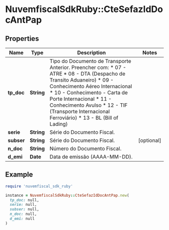 # NuvemfiscalSdkRuby::CteSefazIdDocAntPap

## Properties

| Name | Type | Description | Notes |
| ---- | ---- | ----------- | ----- |
| **tp_doc** | **String** | Tipo do Documento de Transporte Anterior.  Preencher com:  * 07 - ATRE  * 08 - DTA (Despacho de Transito Aduaneiro)  * 09 - Conhecimento Aéreo Internacional  * 10 - Conhecimento - Carta de Porte Internacional  * 11 - Conhecimento Avulso  * 12 - TIF (Transporte Internacional Ferroviário)  * 13 - BL (Bill of Lading) |  |
| **serie** | **String** | Série do Documento Fiscal. |  |
| **subser** | **String** | Série do Documento Fiscal. | [optional] |
| **n_doc** | **String** | Número do Documento Fiscal. |  |
| **d_emi** | **Date** | Data de emissão (AAAA-MM-DD). |  |

## Example

```ruby
require 'nuvemfiscal_sdk_ruby'

instance = NuvemfiscalSdkRuby::CteSefazIdDocAntPap.new(
  tp_doc: null,
  serie: null,
  subser: null,
  n_doc: null,
  d_emi: null
)
```

